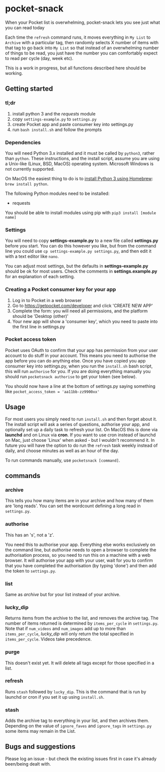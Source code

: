 # pocket-snack
When your Pocket list is overwhelming, pocket-snack lets you see just what you can read today

Each time the `refresh` command runs, it moves everything in `My List` to `Archive` with a particular tag, then randomly selects X number of items with that tag to go back into `My List` so that instead of an overwhelming number of things to be read, you just have the number you can comfortably expect to read per cycle (day, week etc).

This is a work in progress, but all functions described here should be working.

## Getting started

### tl;dr

1. install python 3 and the _requests_ module
2. copy `settings-example.py` to `settings.py`
3. create Pocket app and paste consumer key into settings.py
4. run `bash install.sh` and follow the prompts

### Dependencies
You will need Python 3.x installed and it must be called by `python3`, rather than `python`. These instructions, and the install script, assume you are using a Unix-like (Linux, BSD, MacOS) operating system. Microsoft Windows is not currently supported.

On MacOS the easiest thing to do is to [install Python 3 using Homebrew](https://docs.brew.sh/Homebrew-and-Python): `brew install python`.

The following Python modules need to be installed:

* requests

You should be able to install modules using pip with `pip3 install [module name]`

### Settings

You will need to copy **settings-example.py** to a new file called **settings.py** before you start. You can do this however you like, but from the command line you could use `cp settings-example.py settings.py`, and then edit it with a text editor like `nano`.

You can adjust most settings, but the defaults in **settings-example.py** should be ok for most users. Check the comments in **settings.example.py** for an explanation of each setting.

### Creating a Pocket consumer key for your app
1. Log in to Pocket in a web browser
2. Go to https://getpocket.com/developer and click 'CREATE NEW APP'
3. Complete the form: you will need all permissions, and the platform should be 'Desktop (other)'
4. Your new app will show a 'consumer key', which you need to paste into the first line in settings.py

### Pocket access token

Pocket uses OAuth to confirm that your app has permission from your user account to do stuff in your account. This means you need to authorise the app before you can do anything else. Once you have copied you app consumer key into settings.py, when you run the `install.sh` bash script, this will run `authorise` for you. If you are doing everything manually you should run `pocketsnack authorise` to get your token (see below).

You should now have a line at the bottom of settings.py saying something like `pocket_access_token = 'aa11bb-zz9900xx'`

## Usage

For most users you simply need to run `install.sh` and then forget about it. The install script will ask a series of questions, authorise your app, and optionally set up a daily task to refresh your list. On MacOS this is done via **launchd** and on Linux via **cron**. If you want to use cron instead of launchd on Mac, just choose 'Linux' when asked - but I wouldn't recommend it. In future you will have the option to do run the `refresh` task weekly instead of daily, and choose minutes as well as an hour of the day.

To run commands manually, use `pocketsnack [command]`.

## commands

### archive

This tells you how many items are in your archive and how many of them are 'long reads'. You can set the wordcount defining a long read in `settings.py`.

### authorise

This has an 's', not a 'z'.

You need this to authorise your app. Everything else works exclusively on the command line, but _authorise_ needs to open a browser to complete the authorisation process, so you need to run this on a machine with a web browser. It will authorise your app with your user, wait for you to confirm that you have completed the authorisation (by typing 'done') and then add the token to `settings.py`.

### list

Same as _archive_ but for your list instead of your archive.

### lucky_dip

Returns items from the archive to the list, and removes the archive tag. The number of items returned is determined by `items_per_cycle` in `settings.py`. Note that if `num_videos` and `num_images` add up to more than `items_per_cycle`, _lucky_dip_ will only return the total specified in `items_per_cycle`. Videos take precedence.

### purge

This doesn't exist yet. It will delete all tags except for those specified in a list.

### refresh

Runs `stash` followed by `lucky_dip`. This is the command that is run by launchd or cron if you set it up using `install.sh`.

### stash

Adds the archive tag to everything in your list, and then archives them. Depending on the value of `ignore_faves` and `ignore_tags` in `settings.py` some items may remain in the List.

## Bugs and suggestions

Please log an issue - but check the existing issues first in case it's already been/being dealt with.